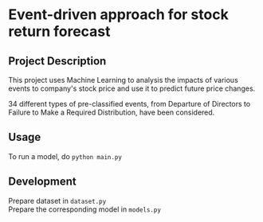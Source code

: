 # Event-driven approach for stock return forecast

## Project Description

This project uses Machine Learning to analysis the impacts of various events to company's stock price and use it to predict future price changes. 

34 different types of pre-classified events, from Departure of Directors to Failure to Make a Required Distribution, have been considered. 


## Usage
To run a model, do `python main.py`

## Development
Prepare dataset in `dataset.py`  
Prepare the corresponding model in `models.py`
